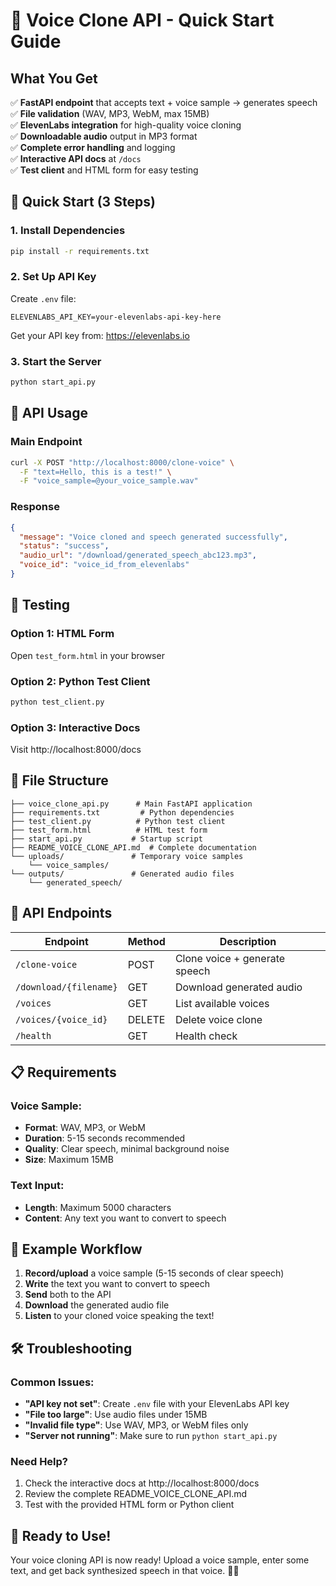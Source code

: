 # 🎤 Voice Clone API - Quick Start Guide

## What You Get

✅ **FastAPI endpoint** that accepts text + voice sample → generates speech  
✅ **File validation** (WAV, MP3, WebM, max 15MB)  
✅ **ElevenLabs integration** for high-quality voice cloning  
✅ **Downloadable audio** output in MP3 format  
✅ **Complete error handling** and logging  
✅ **Interactive API docs** at `/docs`  
✅ **Test client** and HTML form for easy testing  

## 🚀 Quick Start (3 Steps)

### 1. Install Dependencies
```bash
pip install -r requirements.txt
```

### 2. Set Up API Key
Create `.env` file:
```env
ELEVENLABS_API_KEY=your-elevenlabs-api-key-here
```
Get your API key from: https://elevenlabs.io

### 3. Start the Server
```bash
python start_api.py
```

## 📡 API Usage

### Main Endpoint
```bash
curl -X POST "http://localhost:8000/clone-voice" \
  -F "text=Hello, this is a test!" \
  -F "voice_sample=@your_voice_sample.wav"
```

### Response
```json
{
  "message": "Voice cloned and speech generated successfully",
  "status": "success",
  "audio_url": "/download/generated_speech_abc123.mp3",
  "voice_id": "voice_id_from_elevenlabs"
}
```

## 🧪 Testing

### Option 1: HTML Form
Open `test_form.html` in your browser

### Option 2: Python Test Client
```bash
python test_client.py
```

### Option 3: Interactive Docs
Visit http://localhost:8000/docs

## 📁 File Structure
```
├── voice_clone_api.py      # Main FastAPI application
├── requirements.txt         # Python dependencies
├── test_client.py          # Python test client
├── test_form.html          # HTML test form
├── start_api.py           # Startup script
├── README_VOICE_CLONE_API.md  # Complete documentation
└── uploads/               # Temporary voice samples
    └── voice_samples/
└── outputs/               # Generated audio files
    └── generated_speech/
```

## 🔧 API Endpoints

| Endpoint | Method | Description |
|----------|--------|-------------|
| `/clone-voice` | POST | Clone voice + generate speech |
| `/download/{filename}` | GET | Download generated audio |
| `/voices` | GET | List available voices |
| `/voices/{voice_id}` | DELETE | Delete voice clone |
| `/health` | GET | Health check |

## 📋 Requirements

### Voice Sample:
- **Format**: WAV, MP3, or WebM
- **Duration**: 5-15 seconds recommended
- **Quality**: Clear speech, minimal background noise
- **Size**: Maximum 15MB

### Text Input:
- **Length**: Maximum 5000 characters
- **Content**: Any text you want to convert to speech

## 🎯 Example Workflow

1. **Record/upload** a voice sample (5-15 seconds of clear speech)
2. **Write** the text you want to convert to speech
3. **Send** both to the API
4. **Download** the generated audio file
5. **Listen** to your cloned voice speaking the text!

## 🛠️ Troubleshooting

### Common Issues:
- **"API key not set"**: Create `.env` file with your ElevenLabs API key
- **"File too large"**: Use audio files under 15MB
- **"Invalid file type"**: Use WAV, MP3, or WebM files only
- **"Server not running"**: Make sure to run `python start_api.py`

### Need Help?
1. Check the interactive docs at http://localhost:8000/docs
2. Review the complete README_VOICE_CLONE_API.md
3. Test with the provided HTML form or Python client

## 🚀 Ready to Use!

Your voice cloning API is now ready! Upload a voice sample, enter some text, and get back synthesized speech in that voice. 🎤✨